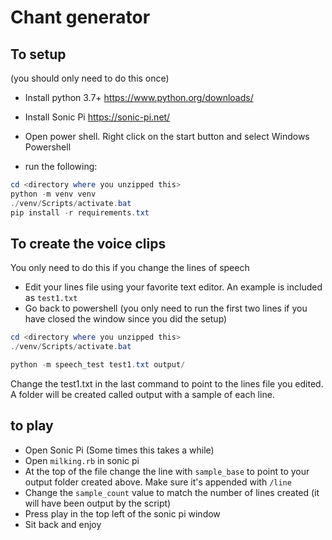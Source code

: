 # Chant generator

## To setup

(you should only need to do this once)

* Install python 3.7+ https://www.python.org/downloads/
* Install Sonic Pi https://sonic-pi.net/

* Open power shell. Right click on the start button and select Windows Powershell
* run the following:

```powershell
cd <directory where you unzipped this>
python -m venv venv
./venv/Scripts/activate.bat
pip install -r requirements.txt
```

## To create the voice clips

You only need to do this if you change the lines of speech

* Edit your lines file using your favorite text editor. An example is included as `test1.txt`
* Go back to powershell (you only need to run the first two lines if you have closed the window since you did the setup)

```powershell
cd <directory where you unzipped this>
./venv/Scripts/activate.bat

python -m speech_test test1.txt output/
```

Change the test1.txt in the last command to point to the lines file you edited. A folder will be created called output with a sample of each line.

## to play

* Open Sonic Pi (Some times this takes a while)
* Open `milking.rb` in sonic pi
* At the top of the file change the line with `sample_base` to point to your output folder created above. Make sure it's appended with `/line`
* Change the `sample_count` value to match the number of lines created (it will have been output by the script)
* Press play in the top left of the sonic pi window
* Sit back and enjoy
